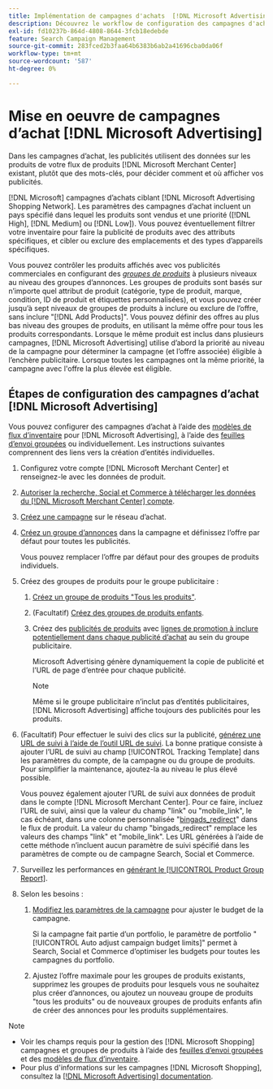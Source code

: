 ```yaml
---
title: Implémentation de campagnes d'achats  [!DNL Microsoft Advertising]
description: Découvrez le workflow de configuration des campagnes d'achats  [!DNL Microsoft Advertising] .
exl-id: fd10237b-864d-4808-8644-3fcb18edebde
feature: Search Campaign Management
source-git-commit: 283fced2b3faa64b6383b6ab2a41696cba0da06f
workflow-type: tm+mt
source-wordcount: '587'
ht-degree: 0%

---
```


# Mise en oeuvre de campagnes d’achat [!DNL Microsoft Advertising]

Dans les campagnes d’achat, les publicités utilisent des données sur les produits de votre flux de produits [!DNL Microsoft Merchant Center] existant, plutôt que des mots-clés, pour décider comment et où afficher vos publicités.

[!DNL Microsoft] campagnes d’achats ciblant [!DNL Microsoft Advertising Shopping Network]. Les paramètres des campagnes d’achat incluent un pays spécifié dans lequel les produits sont vendus et une priorité ([!DNL High], [!DNL Medium] ou [!DNL Low]). Vous pouvez éventuellement filtrer votre inventaire pour faire la publicité de produits avec des attributs spécifiques, et cibler ou exclure des emplacements et des types d’appareils spécifiques.

Vous pouvez contrôler les produits affichés avec vos publicités commerciales en configurant des *[groupes de produits](/help/search-social-commerce/campaign-management/campaigns/product-group-about.md)* à plusieurs niveaux au niveau des groupes d’annonces. Les groupes de produits sont basés sur n’importe quel attribut de produit (catégorie, type de produit, marque, condition, ID de produit et étiquettes personnalisées), et vous pouvez créer jusqu’à sept niveaux de groupes de produits à inclure ou exclure de l’offre, sans inclure &quot;[!DNL Add Products]&quot;. Vous pouvez définir des offres au plus bas niveau des groupes de produits, en utilisant la même offre pour tous les produits correspondants. Lorsque le même produit est inclus dans plusieurs campagnes, [!DNL Microsoft Advertising] utilise d’abord la priorité au niveau de la campagne pour déterminer la campagne (et l’offre associée) éligible à l’enchère publicitaire. Lorsque toutes les campagnes ont la même priorité, la campagne avec l&#39;offre la plus élevée est éligible.

## Étapes de configuration des campagnes d’achat [!DNL Microsoft Advertising]

Vous pouvez configurer des campagnes d’achat à l’aide des [&#x200B; modèles de flux d’inventaire](/help/search-social-commerce/campaign-management/inventory-feeds/inventory-feeds-about.md) pour [!DNL Microsoft Advertising], à l’aide des [&#x200B; feuilles d’envoi groupées](/help/search-social-commerce/campaign-management/bulksheets/bulksheet-about.md) ou individuellement. Les instructions suivantes comprennent des liens vers la création d’entités individuelles.

1. Configurez votre compte [!DNL Microsoft Merchant Center] et renseignez-le avec les données de produit.

1. [&#x200B; Autoriser la recherche, Social et Commerce à télécharger les données du  [!DNL Microsoft Merchant Center] compte](/help/search-social-commerce/campaign-management/accounts/merchant-account-manage.md).

1. [Créez une campagne](/help/search-social-commerce/campaign-management/campaigns/campaign-manage.md) sur le réseau d’achat.

1. [Créez un groupe d’annonces](/help/search-social-commerce/campaign-management/campaigns/ad-group-manage.md) dans la campagne et définissez l’offre par défaut pour toutes les publicités.

   Vous pouvez remplacer l’offre par défaut pour des groupes de produits individuels.

1. Créez des groupes de produits pour le groupe publicitaire :

   1. [Créez un groupe de produits &quot;Tous les produits&quot;](/help/search-social-commerce/campaign-management/campaigns/product-group-manage.md).

   1. (Facultatif) [Créez des groupes de produits enfants](/help/search-social-commerce/campaign-management/campaigns/product-group-manage.md).

   1. Créez des [publicités de produits](/help/search-social-commerce/campaign-management/campaigns/ad-manage.md) avec [&#x200B; lignes de promotion à inclure potentiellement dans chaque publicité d’achat](/help/search-social-commerce/campaign-management/campaigns/product-group-settings-microsoft.md) au sein du groupe publicitaire.

      Microsoft Advertising génère dynamiquement la copie de publicité et l’URL de page d’entrée pour chaque publicité.

      >[!NOTE]
      >
      >Même si le groupe publicitaire n’inclut pas d’entités publicitaires, [!DNL Microsoft Advertising] affiche toujours des publicités pour les produits.

1. (Facultatif) Pour effectuer le suivi des clics sur la publicité, [générez une URL de suivi à l’aide de l’outil URL de suivi](/help/search-social-commerce/tools/click-tracking-url-generate.md). La bonne pratique consiste à ajouter l’URL de suivi au champ [!UICONTROL Tracking Template] dans les paramètres du compte, de la campagne ou du groupe de produits. Pour simplifier la maintenance, ajoutez-la au niveau le plus élevé possible.

   Vous pouvez également ajouter l’URL de suivi aux données de produit dans le compte [!DNL Microsoft Merchant Center]. Pour ce faire, incluez l’URL de suivi, ainsi que la valeur du champ &quot;link&quot; ou &quot;mobile_link&quot;, le cas échéant, dans une colonne personnalisée &quot;[bingads_redirect](https://help.ads.microsoft.com/#apex/3/en/51084)&quot; dans le flux de produit. La valeur du champ &quot;bingads_redirect&quot; remplace les valeurs des champs &quot;link&quot; et &quot;mobile_link&quot;. Les URL générées à l’aide de cette méthode n’incluent aucun paramètre de suivi spécifié dans les paramètres de compte ou de campagne Search, Social et Commerce.

1. Surveillez les performances en [générant le [!UICONTROL Product Group Report]](/help/search-social-commerce/reports/management/basic-advanced/basic-advanced-report-generate.md).

1. Selon les besoins :

   1. [Modifiez les paramètres de la campagne](/help/search-social-commerce/campaign-management/campaigns/campaign-manage.md) pour ajuster le budget de la campagne.

      Si la campagne fait partie d’un portfolio, le paramètre de portfolio &quot;[!UICONTROL Auto adjust campaign budget limits]&quot; permet à Search, Social et Commerce d’optimiser les budgets pour toutes les campagnes du portfolio.

   1. Ajustez l’offre maximale pour les groupes de produits existants, supprimez les groupes de produits pour lesquels vous ne souhaitez plus créer d’annonces, ou ajoutez un nouveau groupe de produits &quot;tous les produits&quot; ou de nouveaux groupes de produits enfants afin de créer des annonces pour les produits supplémentaires.

>[!NOTE]
>
>* Voir les champs requis pour la gestion des [!DNL Microsoft Shopping] campagnes et groupes de produits à l’aide des [feuilles d’envoi groupées](/help/search-social-commerce/campaign-management/bulksheets/bulksheet-data-formats/bulksheet-data-microsoft.md) et des [modèles de flux d’inventaire](/help/search-social-commerce/campaign-management/inventory-feeds/ad-templates/template-microsoft-shopping.md).
>* Pour plus d&#39;informations sur les campagnes [!DNL Microsoft Shopping], consultez la [[!DNL Microsoft Advertising] documentation](https://help.ads.microsoft.com/#apex/3/en/50903).
